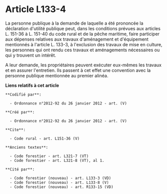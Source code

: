 # Article L133-4

La personne publique à la demande de laquelle a été prononcée la déclaration d'utilité publique peut, dans les conditions
prévues aux articles L. 151-36 à L. 151-40 du code rural et de la pêche maritime, faire participer aux dépenses relatives aux
travaux d'aménagement et d'équipement mentionnés à l'article L. 133-3, à l'exclusion des travaux de mise en culture, les
personnes qui ont rendu ces travaux et aménagements nécessaires ou qui y trouvent un intérêt.

A leur demande, les propriétaires peuvent exécuter eux-mêmes les travaux et en assurer l'entretien. Ils passent à cet effet
une convention avec la personne publique mentionnée au premier alinéa.

**Liens relatifs à cet article**

	**Codifié par**:

	  - Ordonnance n°2012-92 du 26 janvier 2012 - art. (V)

	**Créé par**:

	  - Ordonnance n°2012-92 du 26 janvier 2012 - art. (V)

	**Cite**:

	  - Code rural - art. L151-36 (V)

	**Anciens textes**:

	  - Code forestier - art. L321-7 (VT)
	  - Code forestier - art. L321-8 (VT), al 1.

	**Cité par**:

	  - Code forestier (nouveau) - art. L133-3 (VD)
	  - Code forestier (nouveau) - art. L133-8 (V)
	  - Code forestier (nouveau) - art. R133-15 (VD)
